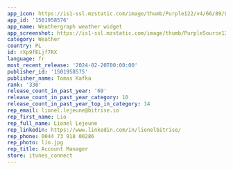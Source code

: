 ```yaml
---
app_icon: https://is1-ssl.mzstatic.com/image/thumb/Purple122/v4/66/89/8f/66898f72-041a-816c-2938-6079acc73a85/AppIcon-0-1x_U007emarketing-0-0-0-7-0-0-GLES2_U002c0-85-220-0.png/1024x1024bb.png
app_id: '1501958576'
app_name: Weathergraph weather widget
app_screenshot: https://is1-ssl.mzstatic.com/image/thumb/PurpleSource126/v4/4e/49/2d/4e492db2-04d6-ccad-91e1-da63ef3b836c/0272a99d-8151-47e5-8db4-1dc0864c232d_APP_IPHONE_65_00.png/1284x2778bb.png
category: Weather
country: PL
id: rXp9fELjf7RX
language: fr
most_recent_release: '2024-02-20T00:00:00'
publisher_id: '1501958575'
publisher_name: Tomas Kafka
rank: '330'
release_count_in_past_year: '69'
release_count_in_past_year_category: 10
release_count_in_past_year_top_in_category: 14
rep_email: lionel.lejeune@bitrise.io
rep_first_name: Lio
rep_full_name: Lionel Lejeune
rep_linkedin: https://www.linkedin.com/in/lionelbitrise/
rep_phone: 0044 73 918 00286
rep_photo: lio.jpg
rep_title: Account Manager
store: itunes_connect
---
```

